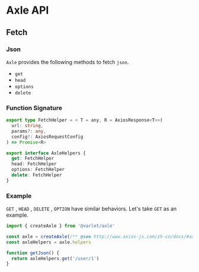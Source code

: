 # Axle API

## Fetch

### Json

`Axle` provides the following methods to fetch `json`.

- `get`
- `head`
- `options`
- `delete`

### Function Signature

```ts
export type FetchHelper = < T = any, R = AxiosResponse<T>>(
  url: string,
  params?: any,
  config?: AxiosRequestConfig
) => Promise<R>

export interface AxleHelpers {
  get: FetchHelper
  head: FetchHelper
  options: FetchHelper
  delete: FetchHelper
}
```

### Example

`GET` , `HEAD` , `DELETE` , `OPTION` have similar behaviors. Let's take `GET` as an example.

```js
import { createAxle } from '@varlet/axle'

const axle = createAxle(/** @see http://www.axios-js.com/zh-cn/docs/#axios-create-config **/)
const axleHelpers = axle.helpers

function getJson() {
  return axleHelpers.get('/user/1')
}
```

